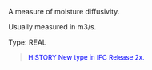 ﻿A measure of moisture diffusivity.

Usually measured in m3/s.

Type: REAL

> <font size="-1" color="#0000FF">HISTORY New type in IFC Release 2x.
</font>